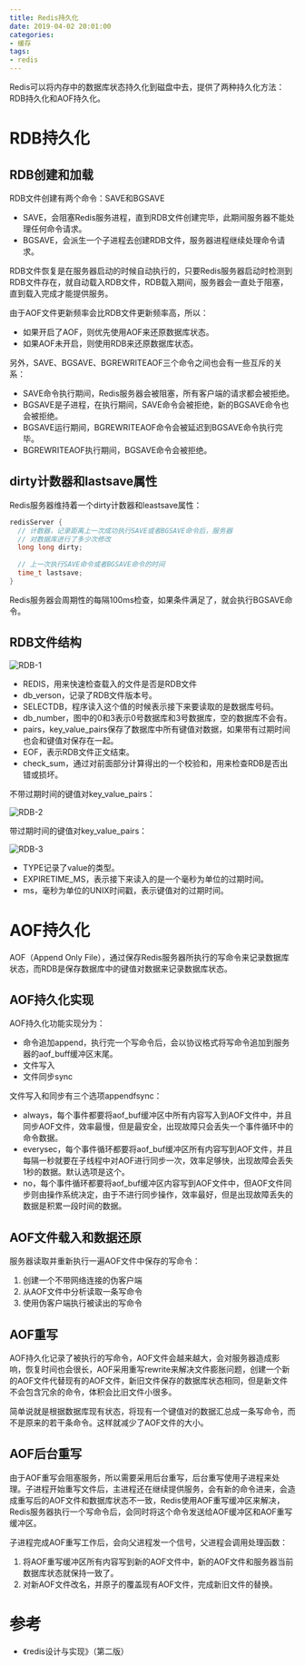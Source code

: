 ```yaml
---
title: Redis持久化
date: 2019-04-02 20:01:00
categories: 
- 缓存
tags:
- redis
---
```


Redis可以将内存中的数据库状态持久化到磁盘中去，提供了两种持久化方法：RDB持久化和AOF持久化。

<!--more-->

# RDB持久化

## RDB创建和加载

RDB文件创建有两个命令：SAVE和BGSAVE

- SAVE，会阻塞Redis服务进程，直到RDB文件创建完毕，此期间服务器不能处理任何命令请求。
- BGSAVE，会派生一个子进程去创建RDB文件，服务器进程继续处理命令请求。

RDB文件恢复是在服务器启动的时候自动执行的，只要Redis服务器启动时检测到RDB文件存在，就自动载入RDB文件，RDB载入期间，服务器会一直处于阻塞，直到载入完成才能提供服务。

由于AOF文件更新频率会比RDB文件更新频率高，所以：

- 如果开启了AOF，则优先使用AOF来还原数据库状态。
- 如果AOF未开启，则使用RDB来还原数据库状态。

另外，SAVE、BGSAVE、BGREWRITEAOF三个命令之间也会有一些互斥的关系：

- SAVE命令执行期间，Redis服务器会被阻塞，所有客户端的请求都会被拒绝。
- BGSAVE是子进程，在执行期间，SAVE命令会被拒绝，新的BGSAVE命令也会被拒绝。
- BGSAVE运行期间，BGREWRITEAOF命令会被延迟到BGSAVE命令执行完毕。
- BGREWRITEAOF执行期间，BGSAVE命令会被拒绝。

## dirty计数器和lastsave属性

Redis服务器维持着一个dirty计数器和leastsave属性：

```c
redisServer {
  // 计数器，记录距离上一次成功执行SAVE或者BGSAVE命令后，服务器
  // 对数据库进行了多少次修改
  long long dirty;
  
  // 上一次执行SAVE命令或者BGSAVE命令的时间
  time_t lastsave;
}
```

Redis服务器会周期性的每隔100ms检查，如果条件满足了，就会执行BGSAVE命令。

## RDB文件结构

![RDB-1](/Redis持久化/RDB-1.png)

- REDIS，用来快速检查载入的文件是否是RDB文件
- db_verson，记录了RDB文件版本号。
- SELECTDB，程序读入这个值的时候表示接下来要读取的是数据库号码。
- db_number，图中的0和3表示0号数据库和3号数据库，空的数据库不会有。
- pairs，key_value_pairs保存了数据库中所有键值对数据，如果带有过期时间也会和键值对保存在一起。
- EOF，表示RDB文件正文结束。
- check_sum，通过对前面部分计算得出的一个校验和，用来检查RDB是否出错或损坏。

不带过期时间的键值对key_value_pairs：

![RDB-2](RDB-2.png)

带过期时间的键值对key_value_pairs：

![RDB-3](RDB-3.png)

- TYPE记录了value的类型。
- EXPIRETIME_MS，表示接下来读入的是一个毫秒为单位的过期时间。
- ms，毫秒为单位的UNIX时间戳，表示键值对的过期时间。

# AOF持久化

AOF（Append Only File），通过保存Redis服务器所执行的写命令来记录数据库状态，而RDB是保存数据库中的键值对数据来记录数据库状态。

## AOF持久化实现

AOF持久化功能实现分为：

- 命令追加append，执行完一个写命令后，会以协议格式将写命令追加到服务器的aof_buff缓冲区末尾。
- 文件写入
- 文件同步sync

文件写入和同步有三个选项appendfsync：

- always，每个事件都要将aof_buf缓冲区中所有内容写入到AOF文件中，并且同步AOF文件，效率最慢，但是最安全，出现故障只会丢失一个事件循环中的命令数据。
- everysec，每个事件循环都要将aof_buf缓冲区所有内容写到AOF文件，并且每隔一秒就要在子线程中对AOF进行同步一次，效率足够快，出现故障会丢失1秒的数据。默认选项是这个。
- no，每个事件循环都要将aof_buf缓冲区内容写到AOF文件中，但AOF文件同步则由操作系统决定，由于不进行同步操作，效率最好，但是出现故障丢失的数据是积累一段时间的数据。

## AOF文件载入和数据还原

服务器读取并重新执行一遍AOF文件中保存的写命令：

1. 创建一个不带网络连接的伪客户端
2. 从AOF文件中分析读取一条写命令
3. 使用伪客户端执行被读出的写命令

## AOF重写

AOF持久化记录了被执行的写命令，AOF文件会越来越大，会对服务器造成影响，恢复时间也会很长，AOF采用重写rewrite来解决文件膨胀问题，创建一个新的AOF文件代替现有的AOF文件，新旧文件保存的数据库状态相同，但是新文件不会包含冗余的命令，体积会比旧文件小很多。

简单说就是根据数据库现有状态，将现有一个键值对的数据汇总成一条写命令，而不是原来的若干条命令。这样就减少了AOF文件的大小。

## AOF后台重写

由于AOF重写会阻塞服务，所以需要采用后台重写，后台重写使用子进程来处理。子进程开始重写文件后，主进程还在继续提供服务，会有新的命令进来，会造成重写后的AOF文件和数据库状态不一致，Redis使用AOF重写缓冲区来解决，Redis服务器执行一个写命令后，会同时将这个命令发送给AOF缓冲区和AOF重写缓冲区。

子进程完成AOF重写工作后，会向父进程发一个信号，父进程会调用处理函数：

1. 将AOF重写缓冲区所有内容写到新的AOF文件中，新的AOF文件和服务器当前数据库状态就保持一致了。
2. 对新AOF文件改名，并原子的覆盖现有AOF文件，完成新旧文件的替换。

# 参考

- 《redis设计与实现》（第二版）